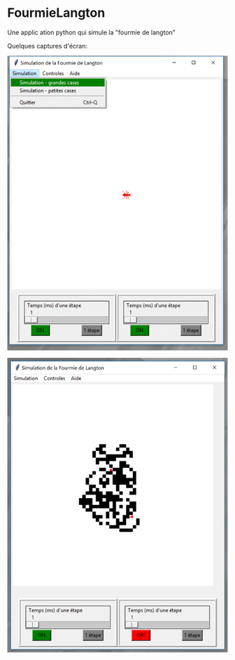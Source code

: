 # FourmieLangton
Une applic	ation python qui simule la "fourmie de langton"

Quelques captures d'écran:

![Capture d'écran](/img/captureGif1.gif "capture d'écan - les différents menus")

![Capture d'écran](/img/capture1.png "capture d'écan - l'évolution d'une fourmie")

